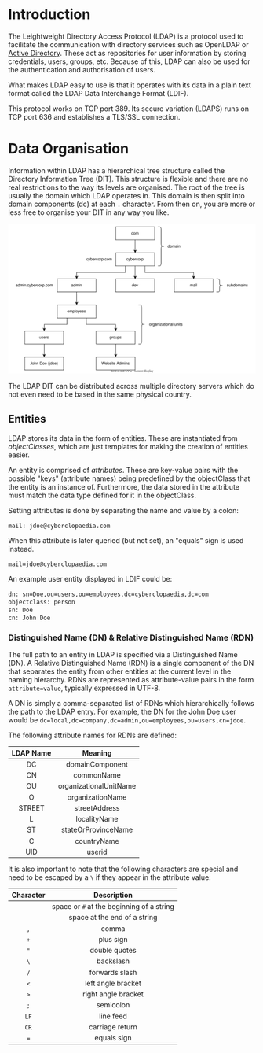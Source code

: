 # Introduction
The Leightweight Directory Access Protocol (LDAP) is a protocol used to facilitate the communication with directory services such as OpenLDAP or [Active Directory](../../System%20Internals/Windows/Active%20Directory%20(AD)/index.md). These act as repositories for user information by storing credentials, users, groups, etc. Because of this, LDAP can also be used for the authentication and authorisation of users.

What makes LDAP easy to use is that it operates with its data in a plain text format called the LDAP Data Interchange Format (LDIF).

This protocol works on TCP port 389. Its secure variation (LDAPS) runs on TCP port 636 and establishes a TLS/SSL connection.

# Data Organisation
Information within LDAP has a hierarchical tree structure called the Directory Information Tree (DIT). This structure is flexible and there are no real restrictions to the way its levels are organised. The root of the tree is usually the domain which LDAP operates in. This domain is then split into domain components (dc) at each `.` character. From then on, you are more or less free to organise your DIT in any way you like.

![](Resources/Images/LDAP/LDAP%20Directory%20Information%20Tree.svg)

The LDAP DIT can be distributed across multiple directory servers which do not even need to be based in the same physical country.

## Entities
LDAP stores its data in the form of entities. These are instantiated from *objectClasses*, which are just templates for making the creation of entities easier.

An entity is comprised of *attributes*. These are key-value pairs with the possible "keys" (attribute names) being predefined by the objectClass that the entity is an instance of. Furthermore, the data stored in the attribute must match the data type defined for it in the objectClass.

Setting attributes is done by separating the name and value by a colon:

```
mail: jdoe@cyberclopaedia.com
```

When this attribute is later queried (but not set), an "equals" sign is used instead.
```
mail=jdoe@cyberclopaedia.com
```

An example user entity displayed in LDIF could be:

```
dn: sn=Doe,ou=users,ou=employees,dc=cyberclopaedia,dc=com
objectclass: person
sn: Doe
cn: John Doe
```

### Distinguished Name (DN) & Relative Distinguished Name (RDN)
The full path to an entity in LDAP is specified via a Distinguished Name (DN). A Relative Distinguished Name (RDN) is a single component of the DN that separates the entity from other entities at the current level in the naming hierarchy. RDNs are represented as attribute-value pairs in the form `attribute=value`, typically expressed in UTF-8. 

A DN is simply a comma-separated list of RDNs which hierarchically follows the path to the LDAP entry. For example, the DN for the John Doe user would be `dc=local,dc=company,dc=admin,ou=employees,ou=users,cn=jdoe`.

The following attribute names for RDNs are defined:

|LDAP Name|Meaning|
|:---:|:---:|
|DC|domainComponent|
|CN|commonName|
|OU|organizationalUnitName|
|O|organizationName|
|STREET|streetAddress|
|L|localityName|
|ST|stateOrProvinceName|
|C|countryName|
|UID|userid|

It is also important to note that the following characters are special and need to be escaped by a `\` if they appear in the attribute value:

|Character|Description|
|:---:|:---:|
||space or `#` at the beginning of a string|
||space at the end of a string|
|`,`|comma|
|`+`|plus sign|
|`"`|double quotes|
|`\`|backslash|
|`/`|forwards slash|
|`<`|left angle bracket|
|`>`|right angle bracket|
|`;`|semicolon|
|`LF`|line feed|
|`CR`|carriage return|
|`=`|equals sign|
